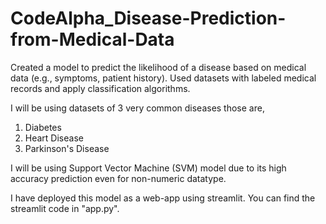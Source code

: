 # CodeAlpha_Disease-Prediction-from-Medical-Data
Created a model to predict the likelihood of a disease based on medical data (e.g., symptoms, patient history). Used datasets with labeled medical records and apply classification algorithms.

I will be using datasets of 3 very common diseases those are,
1) Diabetes
2) Heart Disease
3) Parkinson's Disease

I will be using Support Vector Machine (SVM) model due to its high accuracy prediction even for non-numeric datatype.

I have deployed this model as a web-app using streamlit. You can find the streamlit code in "app.py".

